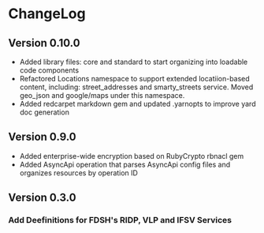 # ChangeLog

## Version 0.10.0

- Added library files: core and standard to start organizing into loadable code components
- Refactored Locations namespace to support extended locatiion-based content, including: street_addresses and smarty_streets service. Moved geo_json and google/maps under this namespace.
- Added redcarpet markdown gem and updated .yarnopts to improve yard doc generation

## Version 0.9.0

- Added enterprise-wide encryption based on RubyCrypto rbnacl gem
- Added AsyncApi operation that parses AsyncApi config files and organizes resources by operation ID

## Version 0.3.0

### Add Deefinitions for FDSH's RIDP, VLP and IFSV Services
